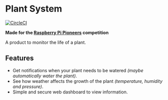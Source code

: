 # Plant System

[![CircleCI](https://circleci.com/gh/malvern-code-club/plant-system/tree/master.svg?style=svg)](https://circleci.com/gh/malvern-code-club/plant-system/tree/master)

**Made for the [Raspberry Pi Pioneers](https://www.raspberrypi.org/pioneers/) competition**

A product to monitor the life of a plant.

## Features

* Get notifications when your plant needs to be watered *(maybe automatically water the plant)*.
* See how weather affects the growth of the plant *(temperature, humidity and pressure)*.
* Simple and secure web dashboard to view information.
